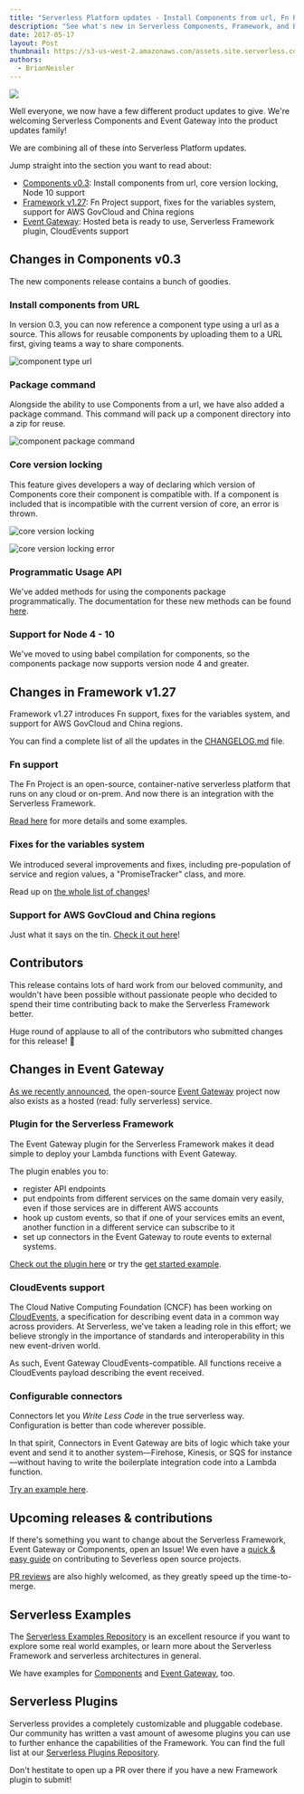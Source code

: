 ```yaml
---
title: "Serverless Platform updates - Install Components from url, Fn Project support, CloudEvents"
description: "See what's new in Serverless Components, Framework, and Event Gatway. Install Components from url, Fn Project support, and more."
date: 2017-05-17
layout: Post
thumbnail: https://s3-us-west-2.amazonaws.com/assets.site.serverless.com/logos/serverless-square-icon-text.png
authors:
  - BrianNeisler
---
```


<img src="https://s3-us-west-2.amazonaws.com/assets.blog.serverless.com/header+images/serverless-platform-updates.jpg">

Well everyone, we now have a few different product updates to give. We're welcoming Serverless Components and Event Gateway into the product updates family!

We are combining all of these into Serverless Platform updates.

Jump straight into the section you want to read about:

- [Components v0.3](#changes-in-components-v0.3): Install components from url, core version locking, Node 10 support
- [Framework v1.27](#changes-in-framework-v1.27): Fn Project support, fixes for the variables system, support for AWS GovCloud and China regions
- [Event Gateway](#changes-in-event-gateway): Hosted beta is ready to use, Serverless Framework plugin, CloudEvents support

## Changes in Components v0.3

The new components release contains a bunch of goodies.

### Install components from URL

In version 0.3, you can now reference a component type using a url as a source. This allows for reusable components by uploading them to a URL first, giving teams a way to share components.

![component type url](https://s3-us-west-2.amazonaws.com/assets.blog.serverless.com/updates/feature-component-type-url.png)

### Package command

Alongside the ability to use Components from a url, we have also added a package command. This command will pack up a component directory into a zip for reuse.

![component package command](https://s3-us-west-2.amazonaws.com/assets.blog.serverless.com/updates/feature-components-package-command.png)

### Core version locking

This feature gives developers a way of declaring which version of Components core their component is compatible with. If a component is included that is incompatible with the current version of core, an error is thrown.

![core version locking](https://s3-us-west-2.amazonaws.com/assets.blog.serverless.com/updates/feature-components-core-version-locking.png)

![core version locking error](https://s3-us-west-2.amazonaws.com/assets.blog.serverless.com/updates/feature-components-core-version-locking-error.png)

### Programmatic Usage API

We've added methods for using the components package programmatically. The documentation for these new methods can be found [here](https://github.com/serverless/components).

### Support for Node 4 - 10
We've moved to using babel compilation for components, so the components package now supports version node 4 and greater.

## Changes in Framework v1.27

Framework v1.27 introduces Fn support, fixes for the variables system, and support for AWS GovCloud and China regions.

You can find a complete list of all the updates in the [CHANGELOG.md](https://github.com/serverless/serverless/blob/master/CHANGELOG.md) file.

### Fn support

The Fn Project is an open-source, container-native serverless platform that runs on any cloud or on-prem. And now there is an integration with the Serverless Framework.

[Read here](https://serverless.com/blog/fn-project-serverless/) for more details and some examples.

### Fixes for the variables system

We introduced several improvements and fixes, including pre-population of service and region values, a "PromiseTracker" class, and more.

Read up on [the whole list of changes](https://github.com/serverless/serverless/pull/4713)!

### Support for AWS GovCloud and China regions

Just what it says on the tin. [Check it out here](https://github.com/serverless/serverless/pull/4665)!

## Contributors

This release contains lots of hard work from our beloved community, and wouldn't have been possible without passionate people who decided to spend their time contributing back to make the Serverless Framework better.

Huge round of applause to all of the contributors who submitted changes for this release! 👏

## Changes in Event Gateway

[As we recently announced](https://serverless.com/blog/react-to-any-cloud-event-hosted-event-gateway/), the open-source [Event Gateway](https://serverless.com/event-gateway/) project now also exists as a hosted (read: fully serverless) service.

### Plugin for the Serverless Framework

The Event Gateway plugin for the Serverless Framework makes it dead simple to deploy your Lambda functions with Event Gateway.

The plugin enables you to:

- register API endpoints
- put endpoints from different services on the same domain very easily, even if those services are in different AWS accounts
- hook up custom events, so that if one of your services emits an event, another function in a different service can subscribe to it
- set up connectors in the Event Gateway to route events to external systems.

[Check out the plugin here](https://github.com/serverless/serverless-event-gateway-plugin) or try the [get started example](https://github.com/serverless/event-gateway-getting-started).

### CloudEvents support

The Cloud Native Computing Foundation (CNCF) has been working on [CloudEvents](https://www.cncf.io/blog/2018/02/14/cncf-takes-first-step-towards-serverless-computing/), a specification for describing event data in a common way across providers. At Serverless, we've taken a leading role in this effort; we believe strongly in the importance of standards and interoperability in this new event-driven world.

As such, Event Gateway CloudEvents-compatible. All functions receive a CloudEvents payload describing the event received.

### Configurable connectors

Connectors let you *Write Less Code* in the true serverless way. Configuration is better than code wherever possible.

In that spirit, Connectors in Event Gateway are bits of logic which take your event and send it to another system—Firehose, Kinesis, or SQS for instance—without having to write the boilerplate integration code into a Lambda function.

[Try an example here](https://github.com/serverless/event-gateway-getting-started).

## Upcoming releases & contributions

If there's something you want to change about the Serverless Framework, Event Gateway or Components, open an Issue! We even have a [quick & easy guide](https://serverless.com/blog/how-contribute-to-serverless-open-source/) on contributing to Severless open source projects.

[PR reviews](https://github.com/serverless/serverless/pulls) are also highly welcomed, as they greatly speed up the time-to-merge.

## Serverless Examples

The [Serverless Examples Repository](https://github.com/serverless/examples) is an excellent resource if you want to explore some real world examples, or learn more about the Serverless Framework and serverless architectures in general.

We have examples for [Components](https://github.com/serverless/components/tree/master/examples) and [Event Gateway](https://github.com/serverless/event-gateway/tree/master/examples), too.

## Serverless Plugins

Serverless provides a completely customizable and pluggable codebase. Our community has written a vast amount of awesome plugins you can use to further enhance the capabilities of the Framework. You can find the full list at our [Serverless Plugins Repository](https://github.com/serverless/plugins).

Don't hestitate to open up a PR over there if you have a new Framework plugin to submit!
